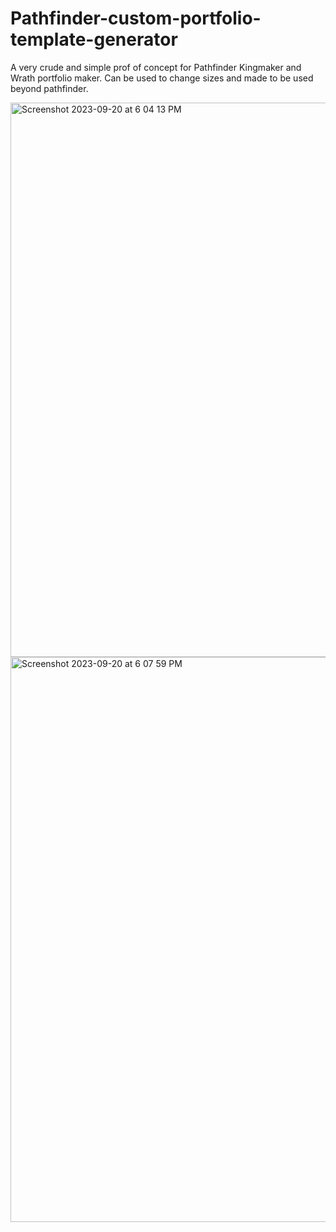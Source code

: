 # Pathfinder-custom-portfolio-template-generator
A very crude and simple prof of concept for Pathfinder Kingmaker and Wrath portfolio maker. Can be used to change sizes and made to be used beyond pathfinder.

<img width="887" alt="Screenshot 2023-09-20 at 6 04 13 PM" src="https://github.com/LucasMali/Pathfinder-custom-portfolio-template-generator/assets/4554407/f9b79768-4f02-4d62-b218-c5bfb3ef4ffb">

<img width="904" alt="Screenshot 2023-09-20 at 6 07 59 PM" src="https://github.com/LucasMali/Pathfinder-custom-portfolio-template-generator/assets/4554407/1e17a537-1486-48fd-80c1-8d77eefabea0">
